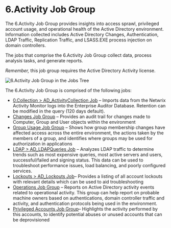 # 6.Activity Job Group

The 6.Activity Job Group provides insights into access sprawl, privileged account usage, and
operational health of the Active Directory environment. Information collected includes Active
Directory Changes, Authentication, LDAP Traffic, Replication Traffic, and LSASS.EXE process
injection on domain controllers.

The jobs that comprise the 6.Activity Job Group collect data, process analysis tasks, and generate
reports.

_Remember,_ this job group requires the Active Directory Activity license.

![6.Activity Job Group in the Jobs Tree](/img/product_docs/accessanalyzer/11.6/accessanalyzer/admin/hostmanagement/jobstree.webp)

The 6.Activity Job Group is comprised of the following jobs:

- [0.Collection > AD_ActivityCollection Job](/docs/accessanalyzer/11.6/solutions/activedirectory/activity/ad_activitycollection.md)
  – Imports data from the Netwrix Activity Monitor logs into the Enterprise Auditor Database.
  Retention can be modified in the query (120 days default).
- [Changes Job Group](/docs/accessanalyzer/11.6/solutions/activedirectory/activity/changes/overview.md)
  – Provides an audit trail for changes made to Computer, Group and User objects within the
  environment
- [Group Usage Job Group](/docs/accessanalyzer/11.6/solutions/activedirectory/activity/groupusage/overview.md)
  – Shows how group membership changes have affected access across the entire environment, the
  actions taken by the members of a group, and identifies where groups may be used for authorization
  in applications
- [LDAP > AD_LDAPQueries Job](/docs/accessanalyzer/11.6/solutions/activedirectory/activity/ad_ldapqueries.md)
  – Analyzes LDAP traffic to determine trends such as most expensive queries, most active servers
  and users, successful/failed and signing status. This data can be used to troubleshoot performance
  issues, load balancing, and poorly configured services.
- [Lockouts > AD_Lockouts Job](/docs/accessanalyzer/11.6/solutions/activedirectory/activity/ad_lockouts.md)–
  Provides a listing of all account lockouts with relevant details which can be used to aid
  troubleshooting
- [Operations Job Group](/docs/accessanalyzer/11.6/solutions/activedirectory/activity/operations/overview.md)
  – Reports on Active Directory activity events related to operational activity. This group can help
  report on probable machine owners based on authentications, domain controller traffic and
  activity, and authentication protocols being used in the environment.
- [Privileged Accounts Job Group](/docs/accessanalyzer/11.6/solutions/activedirectory/activity/privilegedaccounts/overview.md)–
  Highlights the activity performed by this accounts, to identify potential abuses or unused
  accounts that can be deprovisioned
